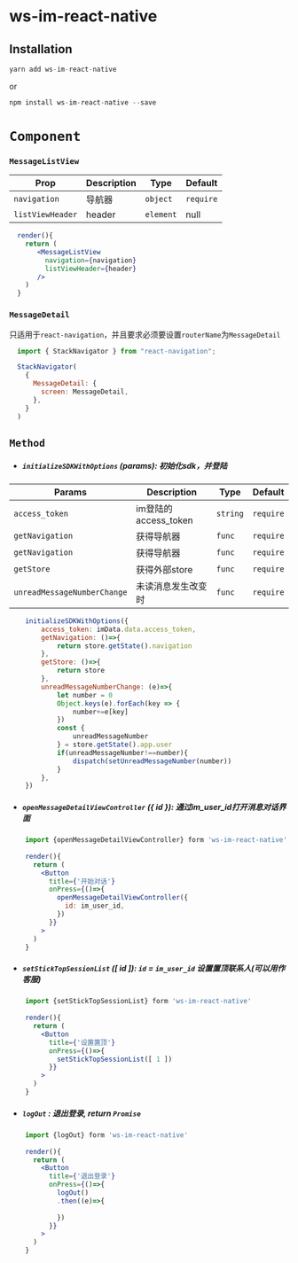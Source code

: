 # ws-im-react-native

## Installation

```javascript
yarn add ws-im-react-native
```
or
```javascript
npm install ws-im-react-native --save
```

# `Component`
### `MessageListView`
Prop | Description | Type | Default
------ | ------ | ------ | ------
`navigation` | 导航器 | `object` | `require`
`listViewHeader` | header | `element` | null

```jsx
  render(){
    return (
       <MessageListView
         navigation={navigation}
         listViewHeader={header}
       />
    )
  }
```

### `MessageDetail`
只适用于`react-navigation`，并且要求必须要设置`routerName`为`MessageDetail`
```jsx
  import { StackNavigator } from "react-navigation";

  StackNavigator(
    {
      MessageDetail: {
        screen: MessageDetail,
      },
    }
  )
```


## `Method`

* ##### `initializeSDKWithOptions` \(_params_\):  初始化sdk，并登陆

Params | Description | Type | Default
------ | ------ | ------ | ------
`access_token` | im登陆的access_token | `string` | `require`
`getNavigation` | 获得导航器 | `func` | `require`
`getNavigation` | 获得导航器 | `func` | `require`
`getStore` | 获得外部store | `func` | `require`
`unreadMessageNumberChange` | 未读消息发生改变时 | `func` | `require`

```javascript
    initializeSDKWithOptions({
        access_token: imData.data.access_token,
        getNavigation: ()=>{
            return store.getState().navigation
        },
        getStore: ()=>{
            return store
        },
        unreadMessageNumberChange: (e)=>{
            let number = 0
            Object.keys(e).forEach(key => {
                number+=e[key]
            })
            const {
                unreadMessageNumber
            } = store.getState().app.user
            if(unreadMessageNumber!==number){
                dispatch(setUnreadMessageNumber(number))
            }
        },
    })
```

* ##### `openMessageDetailViewController` \(_{ id }_\): 通过im_user_id打开消息对话界面
```jsx
    import {openMessageDetailViewController} form 'ws-im-react-native'
    
    render(){
      return (
        <Button
          title={'开始对话'}
          onPress={()=>{
            openMessageDetailViewController({
              id: im_user_id,
            })
          }}
        >
      )
    }
```

* ##### `setStickTopSessionList` \(_[ id ]_\): `id` = `im_user_id` 设置置顶联系人(可以用作客服)
```jsx
    import {setStickTopSessionList} form 'ws-im-react-native'
    
    render(){
      return (
        <Button
          title={'设置置顶'}
          onPress={()=>{
            setStickTopSessionList([ 1 ])
          }}
        >
      )
    }
```

* ##### `logOut` : 退出登录, return `Promise`
```jsx
    import {logOut} form 'ws-im-react-native'
    
    render(){
      return (
        <Button
          title={'退出登录'}
          onPress={()=>{
            logOut()
            .then((e)=>{
              
            })
          }}
        >
      )
    }
```

